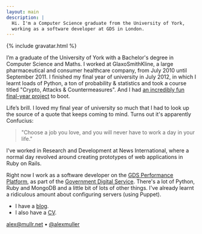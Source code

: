 ```yaml
---
layout: main
description: |
  Hi. I'm a Computer Science graduate from the University of York,
  working as a software developer at GDS in London.
---
```


{% include gravatar.html %}

I’m a graduate of the University of York with a Bachelor's degree in Computer
Science and Maths. I worked at GlaxoSmithKline, a large pharmaceutical and
consumer healthcare company, from July 2010 until September 2011. I finished
my final year of university in July 2012, in which I learnt loads of Python, a
ton of probability & statistics and took a course titled "Crypto, Attacks &
Countermeasures". And I had [an incredibly fun final-year project][csproj] to
boot.

Life’s brill. I loved my final year of university so much that I had to look
up the source of a quote that keeps coming to mind. Turns out it's apparently
Confucius:

> "Choose a job you love, and you will never have to work a day in
> your life."

I've worked in Research and Development at News International, where a normal
day revolved around creating prototypes of web applications in Ruby on Rails.

<!-- Not many days were normal, though.
     There's that time we made an internet-controlled piñata. -->

Right now I work as a software developer on the [GDS Performance
Platform][performanceplatform], as part of the [Government Digital
Service][gds]. There's a lot of Python, Ruby and MongoDB and a little
bit of lots of other things. I've already learnt a ridiculous amount about
configuring servers (using Puppet).

- I have a [blog][].
- I also have a [CV][].

<alex@mullr.net> &bull; [@alexmuller][twitter]

[csproj]: /blog/2012/03/constrained-optimisation-allocate-modules-york/
[blog]: /blog/
[cv]: /cv/
[twitter]: https://twitter.com/alexmuller

[performanceplatform]: https://www.gov.uk/performance
[gds]: http://digital.cabinetoffice.gov.uk/
